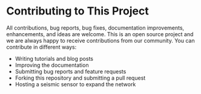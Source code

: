 # Contributing to This Project

All contributions, bug reports, bug fixes, documentation improvements, enhancements, and ideas are welcome.
This is an open source project and we are always happy to receive contributions from our community. You can contribute in different ways:

- Writing tutorials and blog posts
- Improving the documentation
- Submitting bug reports and feature requests
- Forking this repository and submitting a pull request
- Hosting a seismic sensor to expand the network


